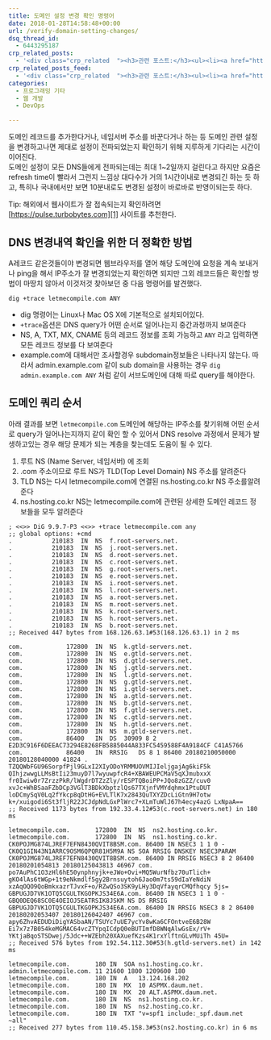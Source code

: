 ```yaml
---
title: 도메인 설정 변경 확인 명령어
date: 2018-01-28T14:58:48+00:00
url: /verify-domain-setting-changes/
dsq_thread_id:
  - 6443295187
crp_related_posts:
  - '<div class="crp_related  "><h3>관련 포스트:</h3><ul><li><a href="https://www.letmecompile.com/mysql-innodb-lock-deadlock/"     class="post-763"><span class="crp_title">MySQL InnoDB lock & deadlock 이해하기</span></a></li><li><a href="https://www.letmecompile.com/how-cloudflare-works/"     class="post-739"><span class="crp_title">클라우드플레어(Cloudflare) 동작 원리</span></a></li><li><a href="https://www.letmecompile.com/redis-cluster-sentinel-overview/"     class="post-770"><span class="crp_title">레디스 클러스터, 센티넬 구성 및 동작 방식</span></a></li><li><a href="https://www.letmecompile.com/kotlin-coroutine-vs-javascript-async-comparison/"     class="post-873"><span class="crp_title">JavaScript 개발자에게 Kotlin coroutine 10분만에 이해시키기</span></a></li><li><a href="https://www.letmecompile.com/intellij-shortcut-keys-mac/"     class="post-854"><span class="crp_title">개발자라면 알아야 할 IntelliJ 필수 단축키 20선 for Mac</span></a></li></ul><div class="crp_clear"></div></div>'
crp_related_posts_feed:
  - '<div class="crp_related  "><h3>관련 포스트:</h3><ul><li><a href="https://www.letmecompile.com/mysql-innodb-lock-deadlock/"     class="post-763"><span class="crp_title">MySQL InnoDB lock & deadlock 이해하기</span></a></li><li><a href="https://www.letmecompile.com/how-cloudflare-works/"     class="post-739"><span class="crp_title">클라우드플레어(Cloudflare) 동작 원리</span></a></li><li><a href="https://www.letmecompile.com/redis-cluster-sentinel-overview/"     class="post-770"><span class="crp_title">레디스 클러스터, 센티넬 구성 및 동작 방식</span></a></li><li><a href="https://www.letmecompile.com/kotlin-coroutine-vs-javascript-async-comparison/"     class="post-873"><span class="crp_title">JavaScript 개발자에게 Kotlin coroutine 10분만에 이해시키기</span></a></li><li><a href="https://www.letmecompile.com/intellij-shortcut-keys-mac/"     class="post-854"><span class="crp_title">개발자라면 알아야 할 IntelliJ 필수 단축키 20선 for Mac</span></a></li></ul><div class="crp_clear"></div></div>'
categories:
  - 프로그래밍 기타
  - 웹 개발
  - DevOps

---
```

도메인 레코드를 추가한다거나, 네임서버 주소를 바꾼다거나 하는 등 도메인 관련 설정을 변경하고나면 제대로 설정이 전파되었는지 확인하기 위해 지루하게 기다리는 시간이 이어진다.  
도메인 설정이 모든 DNS들에게 전파되는데는 최대 1~2일까지 걸린다고 하지만 요즘은 refresh time이 빨라서 그런지 느낌상 대다수가 거의 1시간이내로 변경되긴 하는 듯 하고, 특히나 국내에서만 보면 10분내로도 변경된 설정이 바로바로 반영이되는듯 하다.

Tip: 해외에서 웹사이트가 잘 접속되는지 확인하려면 [https://pulse.turbobytes.com][1] 사이트를 추천한다.

## DNS 변경내역 확인을 위한 더 정확한 방법

A레코드 같은것들이야 변경되면 웹브라우저를 열어 해당 도메인에 요청을 계속 보내거나 ping을 해서 IP주소가 잘 변경되었는지 확인하면 되지만 그외 레코드들은 확인할 방법이 마땅치 않아서 이것저것 찾아보던 중 다음 명령어를 발견했다.

    dig +trace letmecompile.com ANY
    

  * dig 명령어는 Linux나 Mac OS X에 기본적으로 설치되어있다. 
  * `+trace`옵션은 DNS query가 어떤 순서로 일어나는지 중간과정까지 보여준다
  * NS, A, TXT, MX, CNAME 등의 레코드 정보를 조회 가능하고 `ANY` 라고 입력하면 모든 레코드 정보를 다 보여준다
  * example.com에 대해서만 조사할경우 subdomain정보들은 나타나지 않는다. 따라서 admin.example.com 같이 sub domain을 사용하는 경우 `dig admin.example.com ANY` 처럼 같이 서브도메인에 대해 따로 query를 해야한다.

## 도메인 쿼리 순서

아래 결과를 보면 `letmecompile.com` 도메인에 해당하는 IP주소를 찾기위해 어떤 순서로 query가 일어나는지까지 같이 확인 할 수 있어서 DNS resolve 과정에서 문제가 발생하고있는 경우 해당 문제가 되는 계층을 찾는데도 도움이 될 수 있다.

  1. 루트 NS (Name Server, 네임서버) 에 조회
  2. .com 주소이므로 루트 NS가 TLD(Top Level Domain) NS 주소를 알려준다
  3. TLD NS는 다시 letmecompile.com에 연결된 ns.hosting.co.kr NS 주소를알려준다
  4. ns.hosting.co.kr NS는 letmecompile.com에 관련된 상세한 도메인 레코드 정보들을 모두 알려준다

    ; <<>> DiG 9.9.7-P3 <<>> +trace letmecompile.com any
    ;; global options: +cmd
    .           210183  IN  NS  f.root-servers.net.
    .           210183  IN  NS  j.root-servers.net.
    .           210183  IN  NS  d.root-servers.net.
    .           210183  IN  NS  c.root-servers.net.
    .           210183  IN  NS  g.root-servers.net.
    .           210183  IN  NS  e.root-servers.net.
    .           210183  IN  NS  i.root-servers.net.
    .           210183  IN  NS  l.root-servers.net.
    .           210183  IN  NS  a.root-servers.net.
    .           210183  IN  NS  m.root-servers.net.
    .           210183  IN  NS  k.root-servers.net.
    .           210183  IN  NS  h.root-servers.net.
    .           210183  IN  NS  b.root-servers.net.
    ;; Received 447 bytes from 168.126.63.1#53(168.126.63.1) in 2 ms
    
    com.            172800  IN  NS  k.gtld-servers.net.
    com.            172800  IN  NS  e.gtld-servers.net.
    com.            172800  IN  NS  d.gtld-servers.net.
    com.            172800  IN  NS  j.gtld-servers.net.
    com.            172800  IN  NS  l.gtld-servers.net.
    com.            172800  IN  NS  g.gtld-servers.net.
    com.            172800  IN  NS  i.gtld-servers.net.
    com.            172800  IN  NS  a.gtld-servers.net.
    com.            172800  IN  NS  b.gtld-servers.net.
    com.            172800  IN  NS  f.gtld-servers.net.
    com.            172800  IN  NS  c.gtld-servers.net.
    com.            172800  IN  NS  h.gtld-servers.net.
    com.            172800  IN  NS  m.gtld-servers.net.
    com.            86400   IN  DS  30909 8 2 E2D3C916F6DEEAC73294E8268FB5885044A833FC5459588F4A9184CF C41A5766
    com.            86400   IN  RRSIG   DS 8 1 86400 20180210050000 20180128040000 41824 . TZQQWbFGU96SorpfPjl9GLxI2XIyODoYRMMUOVMIJIeljgajAg6kiF5k QIhjzwwgLLMsBtIi23muyD7l7wyuwpfcR4+XBAWEUPCMaV5qXJmubxxX fr0Iwiw0r7ZrzzPkR/lWgdrDTZzZly/rESPTQBoiPP+JQo8zGZZ/cuv0 xvJc+WhBSaaFZbDCp3VGlT3BDkXbptzlQs67TXjnfVMYdqhmx1PtuDUT loDCmySqV0Lq2fYkcp8qDtHG+EVLTlK7x2843QuTXYZDcLiGtn9H7otw k+/xuigodi6St3fljR22JCJdpNdLGxPlWrc7+XLmTuWlJ67h4ecy4azG LxNpaA==
    ;; Received 1173 bytes from 192.33.4.12#53(c.root-servers.net) in 180 ms
    
    letmecompile.com.       172800  IN  NS  ns2.hosting.co.kr.
    letmecompile.com.       172800  IN  NS  ns1.hosting.co.kr.
    CK0POJMG874LJREF7EFN8430QVIT8BSM.com. 86400 IN NSEC3 1 1 0 - CK0Q1GIN43N1ARRC9OSM6QPQR81H5M9A NS SOA RRSIG DNSKEY NSEC3PARAM
    CK0POJMG874LJREF7EFN8430QVIT8BSM.com. 86400 IN RRSIG NSEC3 8 2 86400 20180201054813 20180125043813 46967 com. po7AuPhC1O3zHl6hE50ynphnyjk+eJWo+Ovi+MQ5WurNfbz70uTlich+ gKO4lAs6tWGp+1t9eNkmdlf5gy2Brnsuytoh6Jao0m7ts59dIaYeNdiN xzAqOQO9QoBmkxazrTJvxF+o/RZwQSo3SK9yLHy3DqVfayqrCMQfhqcy 5js=
    GBPUGJD7VK1OTQ5CGULTKGOPKJS34E6A.com. 86400 IN NSEC3 1 1 0 - GBQ0DEQ68SC0E4OEIOJ5EATRSIK8JSKM NS DS RRSIG
    GBPUGJD7VK1OTQ5CGULTKGOPKJS34E6A.com. 86400 IN RRSIG NSEC3 8 2 86400 20180202053407 20180126042407 46967 com. apy6ZhvAEDUDiDigYASbaAN/TSUYc7uUE7ycYv8wKa6CFOntveE6B28W Ei7x7z7B054keMGMAC64vcZTYpqICdpQ0eBUTImfD8WNqAlwGsEx/rV+ YKtjaBqoSTSDwej/5Jdc++WZEbh20XAXuefKzs4K1rxYlftnGLvMUiTh 45U=
    ;; Received 576 bytes from 192.54.112.30#53(h.gtld-servers.net) in 142 ms
    
    letmecompile.com.       180 IN  SOA ns1.hosting.co.kr. admin.letmecompile.com. 11 21600 1800 1209600 180
    letmecompile.com.       180 IN  A   13.124.168.202
    letmecompile.com.       180 IN  MX  10 ASPMX.daum.net.
    letmecompile.com.       180 IN  MX  20 ALT.ASPMX.daum.net.
    letmecompile.com.       180 IN  NS  ns1.hosting.co.kr.
    letmecompile.com.       180 IN  NS  ns2.hosting.co.kr.
    letmecompile.com.       180 IN  TXT "v=spf1 include:_spf.daum.net ~all"
    ;; Received 277 bytes from 110.45.158.3#53(ns2.hosting.co.kr) in 6 ms

 [1]: https://pulse.turbobytes.com/